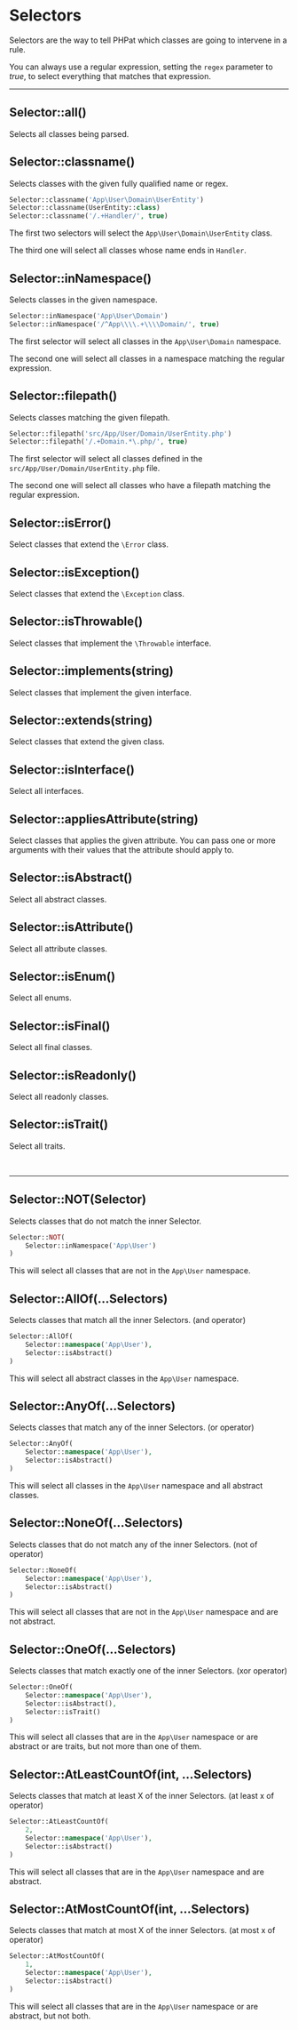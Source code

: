 # Selectors

Selectors are the way to tell PHPat which classes are going to intervene in a rule.

You can always use a regular expression, setting the `regex` parameter to *true*, to select everything that matches that expression.

---

## Selector::all()
Selects all classes being parsed.

## Selector::classname()
Selects classes with the given fully qualified name or regex.

```php
Selector::classname('App\User\Domain\UserEntity')
Selector::classname(UserEntity::class)
Selector::classname('/.+Handler/', true)
```

The first two selectors will select the `App\User\Domain\UserEntity` class.

The third one will select all classes whose name ends in `Handler`.

## Selector::inNamespace()
Selects classes in the given namespace.

```php
Selector::inNamespace('App\User\Domain')
Selector::inNamespace('/^App\\\\.+\\\\Domain/', true)
```

The first selector will select all classes in the `App\User\Domain` namespace.

The second one will select all classes in a namespace matching the regular expression.

## Selector::filepath()
Selects classes matching the given filepath.

```php
Selector::filepath('src/App/User/Domain/UserEntity.php')
Selector::filepath('/.+Domain.*\.php/', true)
```

The first selector will select all classes defined in the `src/App/User/Domain/UserEntity.php` file.

The second one will select all classes who have a filepath matching the regular expression.

## Selector::isError()
Select classes that extend the `\Error` class.

## Selector::isException()
Select classes that extend the `\Exception` class.

## Selector::isThrowable()
Select classes that implement the `\Throwable` interface.

## Selector::implements(string)
Select classes that implement the given interface.

## Selector::extends(string)
Select classes that extend the given class.

## Selector::isInterface()
Select all interfaces.

## Selector::appliesAttribute(string)
Select classes that applies the given attribute.
You can pass one or more arguments with their values that the attribute should apply to.

## Selector::isAbstract()
Select all abstract classes.

## Selector::isAttribute()
Select all attribute classes.

## Selector::isEnum()
Select all enums.

## Selector::isFinal()
Select all final classes.

## Selector::isReadonly()
Select all readonly classes.

## Selector::isTrait()
Select all traits.

<br />

---

## Selector::NOT(Selector)
Selects classes that do not match the inner Selector.

```php
Selector::NOT(
    Selector::inNamespace('App\User')
)
```

This will select all classes that are not in the `App\User` namespace.

## Selector::AllOf(...Selectors)

Selects classes that match all the inner Selectors. (and operator)

```php
Selector::AllOf(
    Selector::namespace('App\User'),
    Selector::isAbstract()
)
```

This will select all abstract classes in the `App\User` namespace.

## Selector::AnyOf(...Selectors)

Selects classes that match any of the inner Selectors. (or operator)

```php
Selector::AnyOf(
    Selector::namespace('App\User'),
    Selector::isAbstract()
)
```

This will select all classes in the `App\User` namespace and all abstract classes.

## Selector::NoneOf(...Selectors)

Selects classes that do not match any of the inner Selectors. (not of operator)

```php
Selector::NoneOf(
    Selector::namespace('App\User'),
    Selector::isAbstract()
)
```

This will select all classes that are not in the `App\User` namespace and are not abstract.

## Selector::OneOf(...Selectors)

Selects classes that match exactly one of the inner Selectors. (xor operator)

```php
Selector::OneOf(
    Selector::namespace('App\User'),
    Selector::isAbstract(),
    Selector::isTrait()
)
```

This will select all classes that are in the `App\User` namespace or are abstract or are traits, but not more than one of them.


## Selector::AtLeastCountOf(int, ...Selectors)

Selects classes that match at least X of the inner Selectors. (at least x of operator)

```php
Selector::AtLeastCountOf(
    2,
    Selector::namespace('App\User'),
    Selector::isAbstract()
)
```

This will select all classes that are in the `App\User` namespace and are abstract.

## Selector::AtMostCountOf(int, ...Selectors)

Selects classes that match at most X of the inner Selectors. (at most x of operator)

```php
Selector::AtMostCountOf(
    1,
    Selector::namespace('App\User'),
    Selector::isAbstract()
)
```

This will select all classes that are in the `App\User` namespace or are abstract, but not both.
